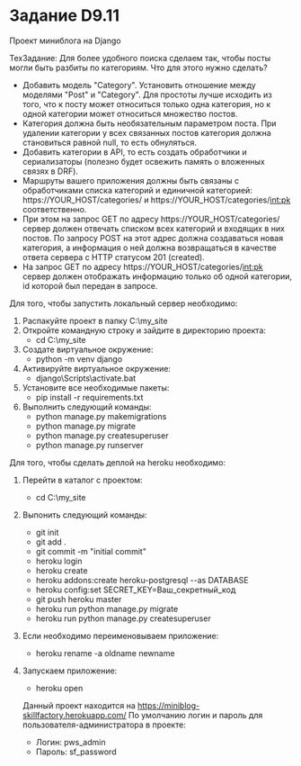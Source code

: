 # Задание D9.11

   Проект миниблога на Django

  ТехЗадание:
  Для более удобного поиска сделаем так, чтобы посты могли быть разбиты по категориям. Что для этого нужно сделать?
  - Добавить модель "Category". Установить отношение между моделями "Post" и "Category". Для простоты лучше исходить из того, что к посту может относиться только одна категория, но к одной категории может относиться множество постов.
  - Категория должна быть необязательным параметром поста. При удалении категории у всех связанных постов категория должна становиться равной null, то есть обнуляться.
  - Добавить категории в API, то есть создать обработчики и сериализаторы (полезно будет освежить память о вложенных связях в DRF).
  - Маршруты вашего приложения должны быть связаны с обработчиками списка категорий и единичной категорией: https://YOUR_HOST/categories/ и https://YOUR_HOST/categories/<int:pk> соответственно.
  - При этом на запрос GET по адресу https://YOUR_HOST/categories/ сервер должен отвечать списком всех категорий и входящих в них постов. По запросу POST на этот адрес должна создаваться новая категория, а информация о ней должна возвращаться в качестве ответа сервера с HTTP статусом 201 (created).
  - На запрос GET по адресу https://YOUR_HOST/categories/<int:pk> сервер должен отображать информацию только об одной категории, id которой был передан в запросе.

Для того, чтобы запустить локальный сервер необходимо:
1) Распакуйте проект в папку C:\my_site
2) Откройте командную строку и зайдите в директорию проекта:
   - cd C:\my_site
3) Создате виртуальное окружение:
   - python -m venv django
4) Активируйте виртуальное окружение:
   - django\Scripts\activate.bat
5) Установите все необходимые пакеты:
   - pip install -r requirements.txt
6) Выполнить следующий команды:
   - python manage.py makemigrations
   - python manage.py migrate
   - python manage.py createsuperuser
   - python manage.py runserver

Для того, чтобы сделать деплой на heroku необходимо:
1) Перейти в каталог с проектом:
   - cd C:\my_site
2) Выпонить следующий команды:
   - git init
   - git add .
   - git commit -m "initial commit"
   - heroku login
   - heroku create
   - heroku addons:create heroku-postgresql --as DATABASE
   - heroku config:set SECRET_KEY=Ваш_секретный_код
   - git push heroku master
   - heroku run python manage.py migrate
   - heroku run python manage.py createsuperuser
3) Если необходимо переименовываем приложение:
   - heroku rename -a oldname newname
4) Запускаем приложение:
   - heroku open

   Данный проект находится на https://miniblog-skillfactory.herokuapp.com/
   По умолчанию логин и пароль для пользователя-администратора в проекте:
   - Логин: pws_admin
   - Пароль: sf_password
